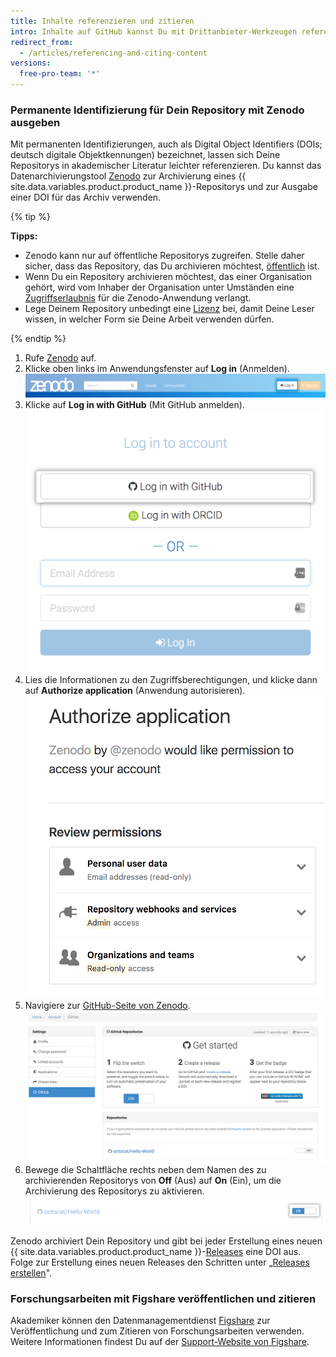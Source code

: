 ```yaml
---
title: Inhalte referenzieren und zitieren
intro: Inhalte auf GitHub kannst Du mit Drittanbieter-Werkzeugen referenzieren und zitieren.
redirect_from:
  - /articles/referencing-and-citing-content
versions:
  free-pro-team: '*'
---
```


### Permanente Identifizierung für Dein Repository mit Zenodo ausgeben

Mit permanenten Identifizierungen, auch als Digital Object Identifiers (DOIs; deutsch digitale Objektkennungen) bezeichnet, lassen sich Deine Repositorys in akademischer Literatur leichter referenzieren. Du kannst das Datenarchivierungstool [Zenodo](https://zenodo.org/about) zur Archivierung eines {{ site.data.variables.product.product_name }}-Repositorys und zur Ausgabe einer DOI für das Archiv verwenden.

{% tip %}

**Tipps:**
- Zenodo kann nur auf öffentliche Repositorys zugreifen. Stelle daher sicher, dass das Repository, das Du archivieren möchtest, [öffentlich](/articles/making-a-private-repository-public) ist.
- Wenn Du ein Repository archivieren möchtest, das einer Organisation gehört, wird vom Inhaber der Organisation unter Umständen eine [Zugriffserlaubnis](/articles/approving-oauth-apps-for-your-organization) für die Zenodo-Anwendung verlangt.
- Lege Deinem Repository unbedingt eine [Lizenz](/articles/open-source-licensing) bei, damit Deine Leser wissen, in welcher Form sie Deine Arbeit verwenden dürfen.

{% endtip %}

1. Rufe [Zenodo](http://zenodo.org/) auf.
2. Klicke oben links im Anwendungsfenster auf **Log in** (Anmelden). ![Anmeldeschaltfläche für Zenodo](/assets/images/help/repository/zenodo_login.png)
3. Klicke auf **Log in with GitHub** (Mit GitHub anmelden). ![Mit GitHub bei Zenodo anmelden](/assets/images/help/repository/zenodo_login_with_github.png)
4. Lies die Informationen zu den Zugriffsberechtigungen, und klicke dann auf **Authorize application** (Anwendung autorisieren). ![Zenodo autorisieren](/assets/images/help/repository/zenodo_authorize.png)
5. Navigiere zur [GitHub-Seite von Zenodo](https://zenodo.org/account/settings/github/). ![GitHub-Seite von Zenodo](/assets/images/help/repository/zenodo_github_page.png)
6. Bewege die Schaltfläche rechts neben dem Namen des zu archivierenden Repositorys von **Off** (Aus) auf **On** (Ein), um die Archivierung des Repositorys zu aktivieren. ![Für ein Repository Archivierung durch Zenodo aktivieren](/assets/images/help/repository/zenodo_toggle_on.png)

Zenodo archiviert Dein Repository und gibt bei jeder Erstellung eines neuen {{ site.data.variables.product.product_name }}-[Releases](/articles/about-releases/) eine DOI aus. Folge zur Erstellung eines neuen Releases den Schritten unter „[Releases erstellen](/articles/creating-releases/)".

### Forschungsarbeiten mit Figshare veröffentlichen und zitieren

Akademiker können den Datenmanagementdienst [Figshare](http://figshare.com) zur Veröffentlichung und zum Zitieren von Forschungsarbeiten verwenden. Weitere Informationen findest Du auf der [Support-Website von Figshare](https://knowledge.figshare.com/articles/item/how-to-connect-figshare-with-your-github-account).
